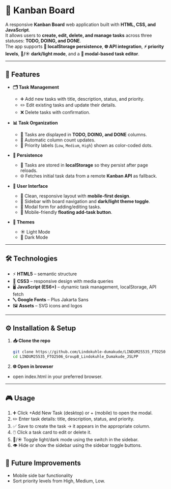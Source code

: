 # 📌 Kanban Board

A responsive **Kanban Board** web application built with **HTML, CSS, and JavaScript**.  
It allows users to **create, edit, delete, and manage tasks** across three statuses: **TODO, DOING, and DONE**.  
The app supports **💾 localStorage persistence**, **🌐 API integration**, **⚡ priority levels**, **🌙/☀️ dark/light mode**, and a **📝 modal-based task editor**.

---

## 🚀 Features

- **🗂️ Task Management**

  - ➕ Add new tasks with title, description, status, and priority.
  - ✏️ Edit existing tasks and update their details.
  - ❌ Delete tasks with confirmation.

- **📊 Task Organization**

  - 🧩 Tasks are displayed in **TODO, DOING, and DONE** columns.
  - 🔄 Automatic column count updates.
  - 🎨 Priority labels (`Low`, `Medium`, `High`) shown as color-coded dots.

- **💾 Persistence**

  - 📍 Tasks are stored in **localStorage** so they persist after page reloads.
  - 🌐 Fetches initial task data from a remote **Kanban API** as fallback.

- **🎨 User Interface**

  - 🧼 Clean, responsive layout with **mobile-first design**.
  - 📑 Sidebar with board navigation and **dark/light theme toggle**.
  - 📝 Modal form for adding/editing tasks.
  - 📱 Mobile-friendly **floating add-task button**.

- **🌙 Themes**
  - ☀️ Light Mode
  - 🌙 Dark Mode

---

## 🛠️ Technologies

- ⚡ **HTML5** – semantic structure
- 🎨 **CSS3** – responsive design with media queries
- 🖥️ **JavaScript (ES6+)** – dynamic task management, localStorage, API fetch
- 🔤 **Google Fonts** – Plus Jakarta Sans
- 🖼️ **Assets** – SVG icons and logos

---

## ⚙️ Installation & Setup

1. **📥 Clone the repo**

   ```bash
   git clone https://github.com/Lindokuhle-dumakude/LINDUM25535_FTO2506_GroupB_Lindokuhle_Dumakude_JSLPP.git
   cd LINDUM25535_FTO2506_GroupB_Lindokuhle_Dumakude_JSLPP
   ```

2. **🌐 Open in browser**

- open index.html in your preferred browser.

---

## 🎮 Usage

1. ➕ Click +Add New Task (desktop) or + (mobile) to open the modal.
2. ✏️ Enter task details: title, description, status, and priority.
3. ✅ Save to create the task → it appears in the appropriate column.
4. 🖱️ Click a task card to edit or delete it.
5. 🌙/☀️ Toggle light/dark mode using the switch in the sidebar.
6. 👁️ Hide or show the sidebar using the sidebar toggle buttons.

## 🔮 Future Improvements

- Mobile side bar functionality
- Sort priority levels from High, Medium, Low.
